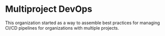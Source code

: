 # Multiproject DevOps

This organization started as a way to assemble best practices for managing
CI/CD pipelines for organizations with multiple projects.